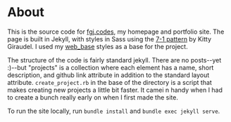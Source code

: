 # About

This is the source code for [fgj.codes](https://fgj.codes), my homepage and portfolio site. The page is built in Jekyll, with styles in Sass using the [7-1 pattern](https://sass-guidelin.es/#architecture) by Kitty Giraudel. I used my [web_base](https://github.com/jemisonf/web_base) styles as a base for the project.

The structure of the code is fairly standard jekyll. There are no posts--yet :)--but "projects" is a collection where each element has a name, short description, and github link attribute in addition to the standard layout attribute. `create_project.rb` in the base of the directory is a script that makes creating new projects a little bit faster. It camei n handy when I had to create a bunch really early on when I first made the site.

To run the site locally, run `bundle install` and `bundle exec jekyll serve`.
